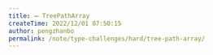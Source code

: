 ```yaml
---
title: ➖ TreePathArray
createTime: 2022/12/01 07:50:15
author: pengzhanbo
permalink: /note/type-challenges/hard/tree-path-array/
---
```

